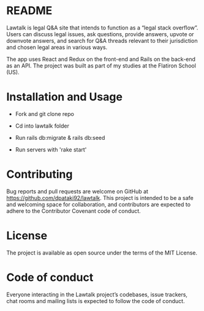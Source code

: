 # README

Lawtalk is legal Q&A site that intends to function as a “legal stack overflow”. Users can discuss legal issues, ask questions, provide answers, upvote or downvote answers, and search for Q&A threads relevant to their jurisdiction and chosen legal areas in various ways. 

The app uses React and Redux on the front-end and Rails on the back-end as an API. The project was built as part of my studies at the Flatiron School (US).

# Installation and Usage

* Fork and git clone repo

* Cd into lawtalk folder

* Run rails db:migrate & rails db:seed

* Run servers with 'rake start'

# Contributing

Bug reports and pull requests are welcome on GitHub at https://github.com/dpataki92/lawtalk. This project is intended to be a safe and welcoming space for collaboration, and contributors are expected to adhere to the Contributor Covenant code of conduct.

# License

The project is available as open source under the terms of the MIT License.

# Code of conduct

Everyone interacting in the Lawtalk project’s codebases, issue trackers, chat rooms and mailing lists is expected to follow the code of conduct.
